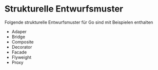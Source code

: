 # Strukturelle Entwurfsmuster

Folgende strukturelle Entwurfsmuster für Go sind mit Beispielen enthalten

* Adaper
* Bridge
* Composite
* Decorator
* Facade
* Flyweight
* Proxy
